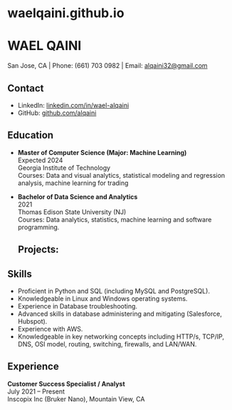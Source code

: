 # waelqaini.github.io

# WAEL QAINI
San Jose, CA | Phone: (661) 703 0982 | Email: alqaini32@gmail.com

## Contact
- LinkedIn: [linkedin.com/in/wael-alqaini](https://linkedin.com/in/wael-alqaini)
- GitHub: [github.com/alqaini](https://github.com/alqaini)

## Education
- **Master of Computer Science (Major: Machine Learning)**  
  Expected 2024  
  Georgia Institute of Technology  
  Courses: Data and visual analytics, statistical modeling and regression analysis, machine learning for trading

- **Bachelor of Data Science and Analytics**  
  2021  
  Thomas Edison State University (NJ)  
  Courses: Data analytics, statistics, machine learning and software programming.

  ## Projects:

## Skills
- Proficient in Python and SQL (including MySQL and PostgreSQL).
- Knowledgeable in Linux and Windows operating systems.
- Experience in Database troubleshooting.
- Advanced skills in database administering and mitigating (Salesforce, Hubspot).
- Experience with AWS.
- Knowledgeable in key networking concepts including HTTP/s, TCP/IP, DNS, OSI model, routing, switching, firewalls, and LAN/WAN.

## Experience
**Customer Success Specialist / Analyst**  
July 2021 – Present  
Inscopix Inc (Bruker Nano), Mountain View, CA



